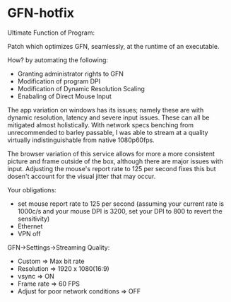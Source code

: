 # GFN-hotfix

Ultimate Function of Program:

Patch which optimizes GFN, seamlessly, at the runtime of an executable.

How? by automating the following:

- Granting administrator rights to GFN
- Modification of program DPI
- Modification of Dynamic Resolution Scaling
- Enabaling of Direct Mouse Input


The app variation on windows has its issues; namely these are with dynamic
resolution, latency and severe input issues. These can all be mitigated almost 
holistically. With network specs benching from unrecommended to barley passable, I was able
to stream at a quality virtually indistinguishable from native 1080p60fps.

The browser variation of this service allows for more a more 
consistent picture and frame outside of the box, although 
there are major issues with input. Adjusting the mouse's report 
rate to 125 per second fixes this but dosen't account for the visual 
jitter that may occur.

Your obligations:

- set mouse report rate to 125 per second (assuming your current rate is 1000c/s 
and your mouse DPI is 3200, set your DPI to 800 to revert the sensitivity)
- Ethernet
- VPN off

GFN->Settings->Streaming Quality:

- Custom => Max bit rate
- Resolution => 1920 x 1080(16:9)
- vsync => ON
- Frame rate => 60 FPS
- Adjust for poor network conditions => OFF
